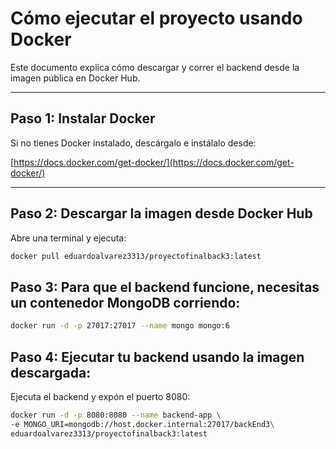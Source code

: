 # Cómo ejecutar el proyecto usando Docker

Este documento explica cómo descargar y correr el backend desde la imagen pública en Docker Hub.

---

## Paso 1: Instalar Docker

Si no tienes Docker instalado, descárgalo e instálalo desde:

[https://docs.docker.com/get-docker/](https://docs.docker.com/get-docker/)

---

## Paso 2: Descargar la imagen desde Docker Hub

Abre una terminal y ejecuta:

```bash
docker pull eduardoalvarez3313/proyectofinalback3:latest
```
## Paso 3: Para que el backend funcione, necesitas un contenedor MongoDB corriendo:

```bash
docker run -d -p 27017:27017 --name mongo mongo:6
```

## Paso 4: Ejecutar tu backend usando la imagen descargada:
  Ejecuta el backend y expón el puerto 8080:
  ```bash
  docker run -d -p 8080:8080 --name backend-app \
  -e MONGO_URI=mongodb://host.docker.internal:27017/backEnd3\
  eduardoalvarez3313/proyectofinalback3:latest
```

